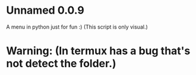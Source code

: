 # Unnamed 0.0.9

A menu in python just for fun :) (This script is only visual.)
# Warning: (In termux has a bug that's not detect the folder.)

